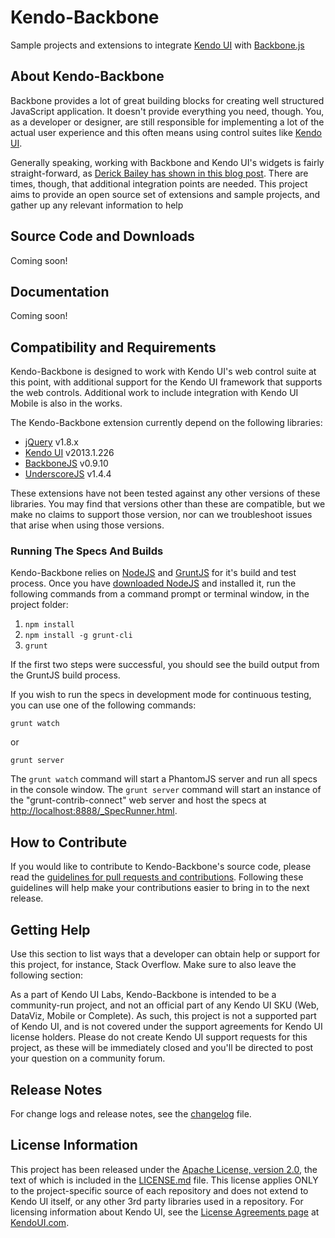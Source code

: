 # Kendo-Backbone

Sample projects and extensions to integrate
[Kendo UI](http://kendoui.com) with 
[Backbone.js](http://backbonejs.org)

## About Kendo-Backbone

Backbone provides a lot of great building blocks for creating 
well structured JavaScript application. It doesn't provide everything
you need, though. You, as a developer or designer, are still responsible
for implementing a lot of the actual user experience and this often
means using control suites like [Kendo UI](http://kendoui.com).

Generally speaking, working with Backbone and Kendo UI's widgets is
fairly straight-forward, as 
[Derick Bailey has shown in this blog post](http://www.kendoui.com/blogs/teamblog/posts/12-11-26/backbone_and_kendo_ui_a_beautiful_combination.aspx).
There are times, though, that additional integration points are 
needed. This project aims to provide an open source set of extensions and sample
projects, and gather up any relevant information to help

## Source Code and Downloads

Coming soon!

## Documentation

Coming soon!

## Compatibility and Requirements

Kendo-Backbone is designed to work with Kendo UI's web control
suite at this point, with additional support for the Kendo UI framework
that supports the web controls. Additional work to include integration
with Kendo UI Mobile is also in the works.

The Kendo-Backbone extension currently depend on the 
following libraries:

* [jQuery](http://www.jquery.com) v1.8.x
* [Kendo UI](http://www.kendoui.com) v2013.1.226
* [BackboneJS](http://backbonejs.org) v0.9.10
* [UnderscoreJS](http://underscorejs.org) v1.4.4

These extensions have not been tested against any other versions of 
these libraries. You may find that versions other than these are 
compatible, but we make no claims to support those version, 
nor can we troubleshoot issues that arise when using those 
versions.

### Running The Specs And Builds

Kendo-Backbone relies on [NodeJS](http://nodejs.org) and [GruntJS](http://gruntjs.com) for it's build and test
process. Once you have [downloaded NodeJS](http://nodejs.org/download/) and
installed it, run the following commands from a command prompt or
terminal window, in the project folder:

1. `npm install`
2. `npm install -g grunt-cli`
3. `grunt`

If the first two steps were successful, you should see the build
output from the GruntJS build process.

If you wish to run the specs in development mode for continuous
testing, you can use one of the following commands:

`grunt watch`

or

`grunt server`

The `grunt watch` command will start a PhantomJS server and run
all specs in the console window. The `grunt server` command will
start an instance of the "grunt-contrib-connect" web server and
host the specs at 
[http://localhost:8888/\_SpecRunner.html](http://localhost:888/_SpecRunner.html).

## How to Contribute

If you would like to contribute to Kendo-Backbone's source code, 
please read the 
[guidelines for pull requests and contributions](CONTRIBUTING.md). 
Following these guidelines will help make your contributions easier 
to bring in to the next release.

## Getting Help

Use this section to list ways that a developer can obtain help or 
support for this project, for instance, Stack Overflow. Make sure to 
also leave the following section:

As a part of Kendo UI Labs, Kendo-Backbone is intended to be a 
community-run project, and not an official part of any 
Kendo UI SKU (Web, DataViz, Mobile or Complete). As such, this 
project is not a supported part of Kendo UI, and is not covered 
under the support agreements for Kendo UI license holders. Please 
do not create Kendo UI support requests for this project, as these 
will be immediately closed and you'll be directed to post your 
question on a community forum.

## Release Notes

For change logs and release notes, see the [changelog](changelog.md) file.

## License Information

This project has been released under the 
[Apache License, version 2.0](http://www.apache.org/licenses/LICENSE-2.0.html), 
the text of which is included in the [LICENSE.md](LICENSE.md) file. 
This license applies ONLY to the project-specific source of each 
repository and does not extend to Kendo UI itself, or any other 3rd 
party libraries used in a repository. For licensing information about 
Kendo UI, see the 
[License Agreements page](https://www.kendoui.com/purchase/license-agreement.aspx) 
at [KendoUI.com](http://www.kendoui.com).
